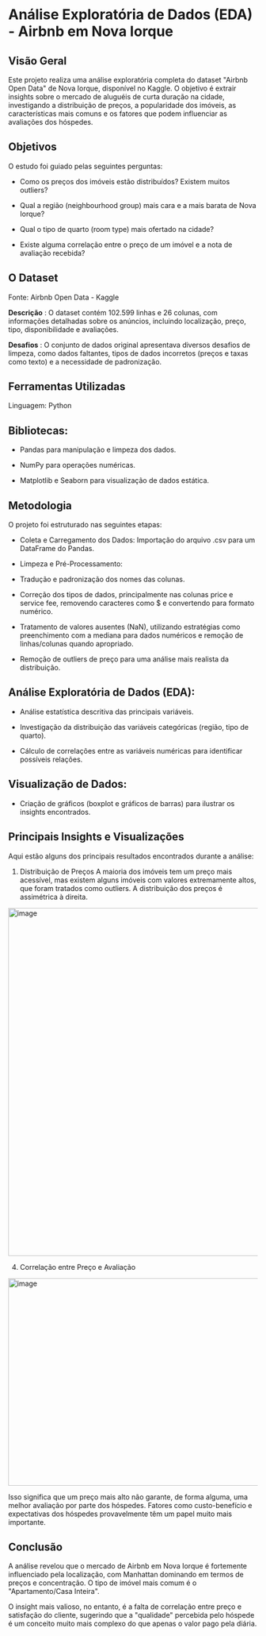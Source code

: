 # Análise Exploratória de Dados (EDA) - Airbnb em Nova Iorque

## Visão Geral
Este projeto realiza uma análise exploratória completa do dataset "Airbnb Open Data" de Nova Iorque, disponível no Kaggle. O objetivo é extrair insights sobre o mercado de aluguéis de curta duração na cidade, investigando a distribuição de preços, a popularidade dos imóveis, as características mais comuns e os fatores que podem influenciar as avaliações dos hóspedes.

## Objetivos
O estudo foi guiado pelas seguintes perguntas:

- Como os preços dos imóveis estão distribuídos? Existem muitos outliers?

- Qual a região (neighbourhood group) mais cara e a mais barata de Nova Iorque?

- Qual o tipo de quarto (room type) mais ofertado na cidade?

- Existe alguma correlação entre o preço de um imóvel e a nota de avaliação recebida?

## O Dataset
Fonte: Airbnb Open Data - Kaggle

**Descrição** : O dataset contém 102.599 linhas e 26 colunas, com informações detalhadas sobre os anúncios, incluindo localização, preço, tipo, disponibilidade e avaliações.

**Desafios** : O conjunto de dados original apresentava diversos desafios de limpeza, como dados faltantes, tipos de dados incorretos (preços e taxas como texto) e a necessidade de padronização.

## Ferramentas Utilizadas
Linguagem: Python

## Bibliotecas:

- Pandas para manipulação e limpeza dos dados.

- NumPy para operações numéricas.

- Matplotlib e Seaborn para visualização de dados estática.

## Metodologia
O projeto foi estruturado nas seguintes etapas:

- Coleta e Carregamento dos Dados: Importação do arquivo .csv para um DataFrame do Pandas.

- Limpeza e Pré-Processamento:

- Tradução e padronização dos nomes das colunas.

- Correção dos tipos de dados, principalmente nas colunas price e service fee, removendo caracteres como $ e convertendo para formato numérico.

- Tratamento de valores ausentes (NaN), utilizando estratégias como preenchimento com a mediana para dados numéricos e remoção de linhas/colunas quando apropriado.

- Remoção de outliers de preço para uma análise mais realista da distribuição.

## Análise Exploratória de Dados (EDA):

- Análise estatística descritiva das principais variáveis.

- Investigação da distribuição das variáveis categóricas (região, tipo de quarto).

- Cálculo de correlações entre as variáveis numéricas para identificar possíveis relações.

## Visualização de Dados:

- Criação de gráficos (boxplot e gráficos de barras) para ilustrar os insights encontrados.


## Principais Insights e Visualizações
Aqui estão alguns dos principais resultados encontrados durante a análise:

1. Distribuição de Preços
A maioria dos imóveis tem um preço mais acessível, mas existem alguns imóveis com valores extremamente altos, que foram tratados como outliers. A distribuição dos preços é assimétrica à direita.

<img width="1246" height="701" alt="image" src="https://github.com/user-attachments/assets/3f1854f4-36a2-4868-b66a-ec8a8a6fb37d" />

4. Correlação entre Preço e Avaliação
<img width="515" height="418" alt="image" src="https://github.com/user-attachments/assets/70a120a4-3130-4abf-a71b-cdf4044df83b" />

Isso significa que um preço mais alto não garante, de forma alguma, uma melhor avaliação por parte dos hóspedes. Fatores como custo-benefício e expectativas dos hóspedes provavelmente têm um papel muito mais importante.

## Conclusão
A análise revelou que o mercado de Airbnb em Nova Iorque é fortemente influenciado pela localização, com Manhattan dominando em termos de preços e concentração. O tipo de imóvel mais comum é o "Apartamento/Casa Inteira".

O insight mais valioso, no entanto, é a falta de correlação entre preço e satisfação do cliente, sugerindo que a "qualidade" percebida pelo hóspede é um conceito muito mais complexo do que apenas o valor pago pela diária.
